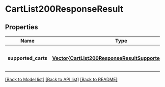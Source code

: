 # CartList200ResponseResult


## Properties
Name | Type | Description | Notes
------------ | ------------- | ------------- | -------------
**supported_carts** | [**Vector{CartList200ResponseResultSupportedCartsInner}**](CartList200ResponseResultSupportedCartsInner.md) |  | [optional] [default to nothing]


[[Back to Model list]](../README.md#models) [[Back to API list]](../README.md#api-endpoints) [[Back to README]](../README.md)


